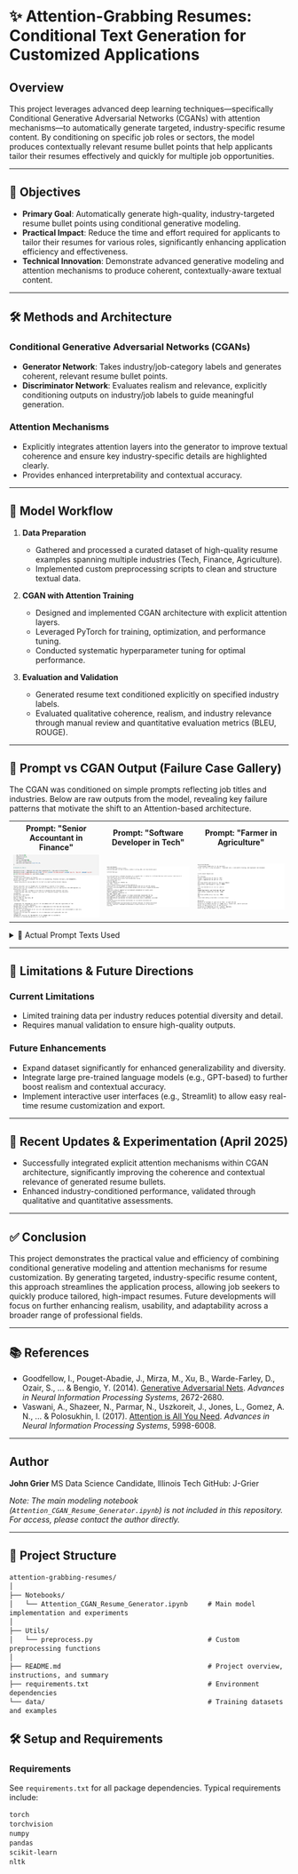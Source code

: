 # ✨ Attention-Grabbing Resumes: Conditional Text Generation for Customized Applications

## Overview

This project leverages advanced deep learning techniques—specifically Conditional Generative Adversarial Networks (CGANs) with attention mechanisms—to automatically generate targeted, industry-specific resume content. By conditioning on specific job roles or sectors, the model produces contextually relevant resume bullet points that help applicants tailor their resumes effectively and quickly for multiple job opportunities.

---

## 🎯 Objectives

- **Primary Goal**: Automatically generate high-quality, industry-targeted resume bullet points using conditional generative modeling.
- **Practical Impact**: Reduce the time and effort required for applicants to tailor their resumes for various roles, significantly enhancing application efficiency and effectiveness.
- **Technical Innovation**: Demonstrate advanced generative modeling and attention mechanisms to produce coherent, contextually-aware textual content.

---

## 🛠️ Methods and Architecture

### Conditional Generative Adversarial Networks (CGANs)

- **Generator Network**: Takes industry/job-category labels and generates coherent, relevant resume bullet points.
- **Discriminator Network**: Evaluates realism and relevance, explicitly conditioning outputs on industry/job labels to guide meaningful generation.

### Attention Mechanisms

- Explicitly integrates attention layers into the generator to improve textual coherence and ensure key industry-specific details are highlighted clearly.
- Provides enhanced interpretability and contextual accuracy.

---

## 📐 Model Workflow

1. **Data Preparation**
   - Gathered and processed a curated dataset of high-quality resume examples spanning multiple industries (Tech, Finance, Agriculture).
   - Implemented custom preprocessing scripts to clean and structure textual data.

2. **CGAN with Attention Training**
   - Designed and implemented CGAN architecture with explicit attention layers.
   - Leveraged PyTorch for training, optimization, and performance tuning.
   - Conducted systematic hyperparameter tuning for optimal performance.

3. **Evaluation and Validation**
   - Generated resume text conditioned explicitly on specified industry labels.
   - Evaluated qualitative coherence, realism, and industry relevance through manual review and quantitative evaluation metrics (BLEU, ROUGE).

---

## 🧪 Prompt vs CGAN Output (Failure Case Gallery)

The CGAN was conditioned on simple prompts reflecting job titles and industries. Below are raw outputs from the model, revealing key failure patterns that motivate the shift to an Attention-based architecture.

<div align="center"> <table> <tr> <th>Prompt: "Senior Accountant in Finance"</th> <th>Prompt: "Software Developer in Tech"</th> <th>Prompt: "Farmer in Agriculture"</th> </tr> <tr> <td><img src="images/CGANFinance.png" alt="Finance Resume" width="300"/></td> <td><img src="images/CGANSD.png" alt="Tech Resume" width="300"/></td> <td><img src="images/CGANFarmer.png" alt="Agriculture Resume" width="300"/></td> </tr> </table> </div>

<details>
<summary>🧾 Actual Prompt Texts Used</summary>

<pre><code># Finance (used with category_name = 'Finance')
prompt_text = (
    "Professional experience in Finance:\n"
    "Senior Accountant with extensive experience in accounting, financial analysis, and management.\n"
    "Experience includes:\n"
)

# Tech (no explicit category label)
prompt_text = (
    "Professional experience in Tech:\n"
    "Software Developer skilled in Python, machine learning, NLP, and cloud technologies:\n• "
)

# Agriculture (no explicit category label)
prompt_text = (
    "Professional experience in Agriculture:\n"
    "Farmer skilled in crop management, livestock care, sustainable farming, and equipment maintenance:\n• "
)
</code></pre>

</details>

---

## 🚧 Limitations & Future Directions

### Current Limitations
- Limited training data per industry reduces potential diversity and detail.
- Requires manual validation to ensure high-quality outputs.

### Future Enhancements
- Expand dataset significantly for enhanced generalizability and diversity.
- Integrate large pre-trained language models (e.g., GPT-based) to further boost realism and contextual accuracy.
- Implement interactive user interfaces (e.g., Streamlit) to allow easy real-time resume customization and export.

---

## 🚀 Recent Updates & Experimentation (April 2025)

- Successfully integrated explicit attention mechanisms within CGAN architecture, significantly improving the coherence and contextual relevance of generated resume bullets.
- Enhanced industry-conditioned performance, validated through qualitative and quantitative assessments.

---

## ✅ Conclusion

This project demonstrates the practical value and efficiency of combining conditional generative modeling and attention mechanisms for resume customization. By generating targeted, industry-specific resume content, this approach streamlines the application process, allowing job seekers to quickly produce tailored, high-impact resumes. Future developments will focus on further enhancing realism, usability, and adaptability across a broader range of professional fields.

---
## 📚 References

- Goodfellow, I., Pouget-Abadie, J., Mirza, M., Xu, B., Warde-Farley, D., Ozair, S., ... & Bengio, Y. (2014). [Generative Adversarial Nets](https://arxiv.org/abs/1406.2661). *Advances in Neural Information Processing Systems*, 2672-2680.
- Vaswani, A., Shazeer, N., Parmar, N., Uszkoreit, J., Jones, L., Gomez, A. N., ... & Polosukhin, I. (2017). [Attention is All You Need](https://arxiv.org/abs/1706.03762). *Advances in Neural Information Processing Systems*, 5998-6008.

---
## Author

**John Grier** 
MS Data Science Candidate, Illinois Tech
GitHub: J-Grier

*Note: The main modeling notebook (`Attention_CGAN_Resume_Generator.ipynb`) is not included in this repository. For access, please contact the author directly.*

---

## 📂 Project Structure
```
attention-grabbing-resumes/
│
├── Notebooks/
│   └── Attention_CGAN_Resume_Generator.ipynb     # Main model implementation and experiments
│
├── Utils/
│   └── preprocess.py                             # Custom preprocessing functions
│
├── README.md                                     # Project overview, instructions, and summary
├── requirements.txt                              # Environment dependencies
└── data/                                         # Training datasets and examples
```

## 🛠️ Setup and Requirements

### Requirements
See `requirements.txt` for all package dependencies. Typical requirements include:

```bash
torch
torchvision
numpy
pandas
scikit-learn
nltk

